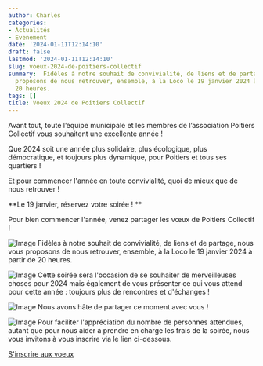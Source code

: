 ```yaml
---
author: Charles
categories:
- Actualités
- Evenement
date: '2024-01-11T12:14:10'
draft: false
lastmod: '2024-01-11T12:14:10'
slug: voeux-2024-de-poitiers-collectif
summary:  Fidèles à notre souhait de convivialité, de liens et de partage, nous vous
  proposons de nous retrouver, ensemble, à la Loco le 19 janvier 2024 à partir de
  20 heures.
tags: []
title: Voeux 2024 de Poitiers Collectif
---
```


Avant tout, toute l’équipe municipale et les membres de l’association Poitiers Collectif vous souhaitent une excellente année !

Que 2024 soit une année plus solidaire, plus écologique, plus démocratique, et toujours plus dynamique, pour Poitiers et tous ses quartiers !

Et pour commencer l'année en toute convivialité, quoi de mieux que de nous retrouver !

**Le 19  janvier, réservez votre soirée ! **

Pour bien commencer l'année, venez partager les vœux de Poitiers Collectif !   
  
![Image](https://static.xx.fbcdn.net/images/emoji.php/v9/t5c/1/16/1f5d3.png) Fidèles à notre souhait de convivialité, de liens et de partage, nous vous proposons de nous retrouver, ensemble, à la Loco le 19 janvier 2024 à partir de 20 heures.  
  
![Image](https://static.xx.fbcdn.net/images/emoji.php/v9/t6d/1/16/1f973.png) Cette soirée sera l'occasion de se souhaiter de merveilleuses choses pour 2024 mais également de vous présenter ce qui vous attend pour cette année : toujours plus de rencontres et d'échanges !   
  
![Image](https://static.xx.fbcdn.net/images/emoji.php/v9/t8c/1/16/1f389.png) Nous avons hâte de partager ce moment avec vous !   
  
![Image](https://static.xx.fbcdn.net/images/emoji.php/v9/t81/1/16/1f5a5.png) Pour faciliter l'appréciation du nombre de personnes attendues, autant que pour nous aider à prendre en charge les frais de la soirée, nous vous invitons à vous inscrire via le lien ci-dessous.

[S'inscrire aux voeux](https://www.helloasso.com/associations/poitiers-collectif-l-association/evenements/les-voeux-2024-de-poitiers-collectif)
